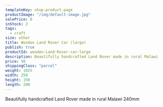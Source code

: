 ```yaml
---
templateKey: shop-product-page
productImage: "/img/default-image.jpg"
salePrice: 0
inStock: 2
tags:
  - craft
size: other
title: Wooden Land Rover Car (large)
publish: true
productId: wooden-Land-Rover-car-large
description: Beautifully handcrafted Land Rover made in rural Malawi
price: 50
shippingClass: "parcel"
weight: 1025
width: 250
height: 150
length: 200
---
```


Beautifully handcrafted Land Rover made in rural Malawi 240mm

